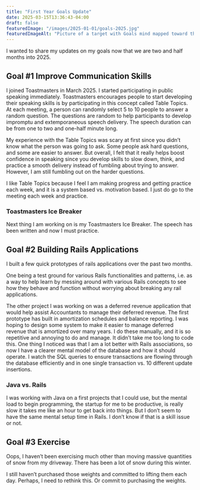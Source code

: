 ```yaml
---
title: "First Year Goals Update"
date: 2025-03-15T13:36:43-04:00
draft: false
featuredImage: "/images/2025-01-01/goals-2025.jpg"
featuredImageAlt: "Picture of a target with Goals mind mapped toward the target"
---
```

I wanted to share my updates on my goals now that we are two and half months into 2025.

<!--more-->

## Goal #1 Improve Communication Skills 

I joined Toastmasters in March 2025. I started participating in public speaking immediately. Toastmasters encourages people to start developing their speaking skills is by participating in this concept called Table Topics. At each meeting, a person can randomly select 5 to 10 people to answer a random question. The questions are random to help participants to develop impromptu and extemporaneous speech delivery. The speech duration can be from one to two and one-half minute long.  

My experience with the Table Topics was scary at first since you didn’t know what the person was going to ask. Some people ask hard questions, and some are easier to answer. But overall, I felt that it really helps boost confidence in speaking since you develop skills to slow down, think, and practice a smooth delivery instead of fumbling about trying to answer. However, I am still fumbling out on the harder questions.  

I like Table Topics because I feel I am making progress and getting practice each week, and it is a system based vs. motivation based. I just do go to the meeting each week and practice.

### Toastmasters Ice Breaker 

Next thing I am working on is my Toastmasters Ice Breaker. The speech has been written and now I must practice.

## Goal #2 Building Rails Applications 

I built a few quick prototypes of rails applications over the past two months.  

One being a test ground for various Rails functionalities and patterns, i.e. as a way to help learn by messing around with various Rails concepts to see how they behave and function without worrying about breaking any rail applications. 

The other project I was working on was a deferred revenue application that would help assist Accountants to manage their deferred revenue. The first prototype has built in amortization schedules and balance reporting. I was hoping to design some system to make it easier to manage deferred revenue that is amortized over many years. I do these manually, and it is so repetitive and annoying to do and manage. It didn’t take me too long to code this. One thing I noticed was that I am a lot better with Rails associations, so now I have a clearer mental model of the database and how it should operate. I watch the SQL queries to ensure transactions are flowing through the database efficiently and in one single transaction vs. 10 different update insertions.

### Java vs. Rails 

I was working with Java on a first projects that I could use, but the mental load to begin programming, the startup for me to be productive, is really slow it takes me like an hour to get back into things. But I don’t seem to have the same mental setup time in Rails. I don’t know if that is a skill issue or not.

## Goal #3 Exercise  

Oops, I haven’t been exercising much other than moving massive quantities of snow from my driveway. There has been a lot of snow during this winter.  

I still haven’t purchased those weights and committed to lifting them each day. Perhaps, I need to rethink this. Or commit to purchasing the weights.
